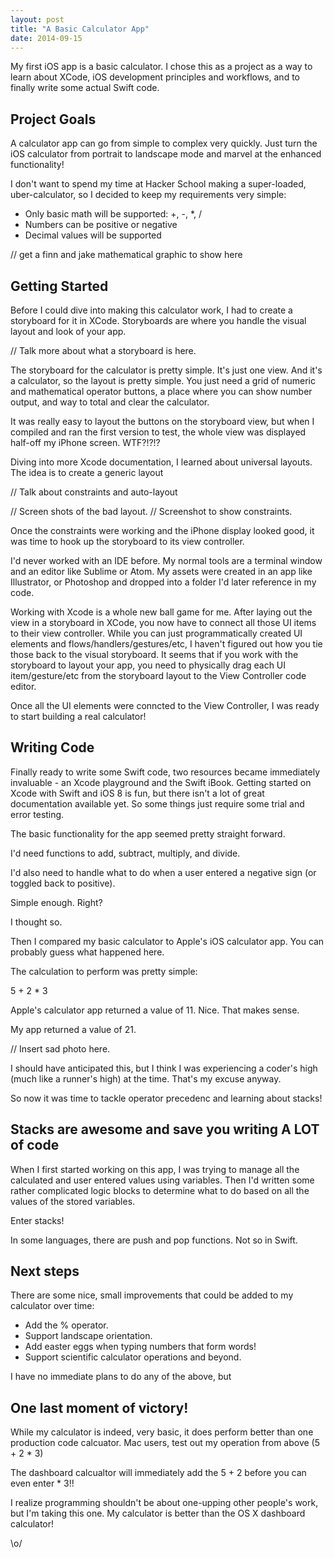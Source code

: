 ```yaml
---
layout: post
title: "A Basic Calculator App"
date: 2014-09-15
---
```


My first iOS app is a basic calculator. I chose this as a project
as a way to learn about XCode, iOS development principles and workflows, and
to finally write some actual Swift code.

Project Goals
-------------
A calculator app can go from simple to complex very quickly. Just turn the iOS calculator from portrait to landscape mode and marvel at the enhanced functionality!

I don't want to spend my time at Hacker School making a super-loaded, uber-calculator, so I decided to keep my requirements very simple:

+   Only basic math will be supported: +, -, *, /
+   Numbers can be positive or negative
+   Decimal values will be supported

// get a finn and jake mathematical graphic to show here

Getting Started
---------------
Before I could dive into making this calculator work, I had to
create a storyboard for it in XCode. Storyboards are where you
handle the visual layout and look of your app.

// Talk more about what a storyboard is here.

The storyboard for the calculator is pretty simple. It's just one view. And it's a calculator, so the layout is pretty simple. You
just need a grid of numeric and mathematical operator buttons, a place where you can show number output, and way to total and clear
the calculator.

It was really easy to layout the buttons on the storyboard view, but when I compiled and ran the first version to test, the whole view was displayed half-off my iPhone screen. WTF?!?!?

Diving into more Xcode documentation, I learned about universal layouts. The idea is to create a generic layout

// Talk about constraints and auto-layout

// Screen shots of the bad layout.
// Screenshot to show constraints.

Once the constraints were working and the iPhone display looked good, it was time to hook up the storyboard to its view controller.

I'd never worked with an IDE before. My normal tools are a terminal window and an editor like Sublime or Atom. My assets were created in an app like Illustrator, or Photoshop and dropped into a folder I'd later reference in my code.

Working with Xcode is a whole new ball game for me. After laying
out the view in a storyboard in XCode, you now have to connect
all those UI items to their view controller. While you can just
programmatically created UI elements and flows/handlers/gestures/etc, I haven't figured out how you tie those back to the visual storyboard. It seems that if you work with the storyboard to layout your app, you need to physically drag each UI item/gesture/etc from the storyboard layout to the View Controller code editor.

Once all the UI elements were conncted to the View Controller, I was ready to start building a real calculator!

Writing Code
------------

Finally ready to write some Swift code, two resources became immediately invaluable - an Xcode playground and the Swift iBook. Getting started on Xcode with Swift and iOS 8 is fun, but there isn't a lot of great documentation available yet. So some things just require some trial and error testing.

The basic functionality for the app seemed pretty straight forward.

I'd need functions to add, subtract, multiply, and divide.

I'd also need to handle what to do when a user entered a negative sign (or toggled back to positive).

Simple enough. Right?

I thought so.

Then I compared my basic calculator to Apple's iOS calculator app. You can probably guess what happened here.

The calculation to perform was pretty simple:

5 + 2 * 3

Apple's calculator app returned a value of 11. Nice. That makes sense.

My app returned a value of 21.

// Insert sad photo here.

I should have anticipated this, but I think I was experiencing a coder's high (much like a runner's high) at the time. That's my excuse anyway.

So now it was time to tackle operator precedenc and learning about stacks!

Stacks are awesome and save you writing A LOT of code
-----------------------------------------------------

When I first started working on this app, I was trying to manage all the calculated and user entered values using variables. Then I'd written some rather complicated logic blocks to determine what to do based on all the values of the stored variables.

Enter stacks!

In some languages, there are push and pop functions. Not so in Swift.

Next steps
----------
There are some nice, small improvements that could be added to my calculator over time:

+   Add the % operator.
+   Support landscape orientation.
+   Add easter eggs when typing numbers that form words!
+   Support scientific calculator operations and beyond.

I have no immediate plans to do any of the above, but


One last moment of victory!
---------------------------

While my calculator is indeed, very basic, it does perform better than one production code calcuator. Mac users, test out my operation from above (5 + 2 * 3)

The dashboard calcualtor will immediately add the 5 + 2 before you can even enter * 3!!

I realize programming shouldn't be about one-upping other people's work, but I'm taking this one. My calculator is better than the OS X dashboard calculator!

\o/
